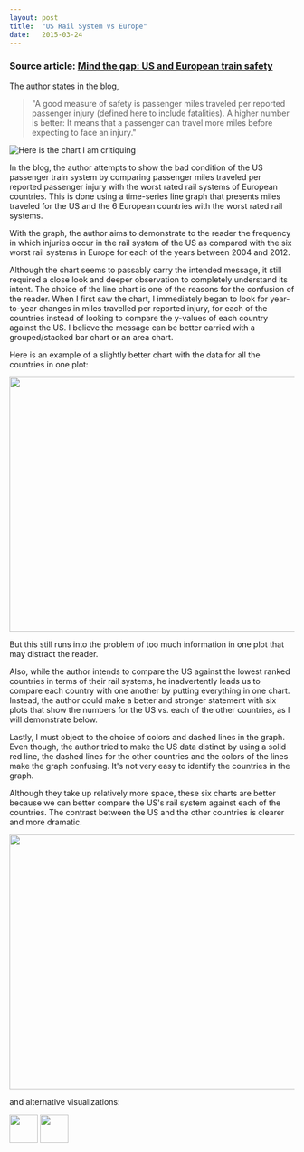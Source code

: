 ```yaml
---
layout: post
title:  "US Rail System vs Europe"
date:   2015-03-24
---
```


<h3> Source article: <a href='https://www.aei.org/publication/mind-the-gap-us-and-european-train-safety/'>Mind the gap: US and European train safety</a> </h3>

The author  states in the blog, 
 <blockquote>   "A good measure of safety is passenger miles traveled per reported passenger injury (defined here to include fatalities). A higher number is better: It means that a passenger can travel more miles before expecting to face an injury." </blockquote>

![Here is the chart I am critiquing](/assets/source_chart.jpg)

In the blog, the author attempts to show the bad condition of the US passenger train system by comparing passenger miles traveled per reported passenger injury with the worst rated rail systems of European countries. This is done using a time-series line graph that presents miles traveled for the US and the 6 European countries with the worst rated rail systems. </p>

With the graph, the author aims to demonstrate to the reader the frequency in which injuries occur in the rail system of the US as compared with the six worst rail systems in Europe for each of the years between 2004 and 2012.

Although the chart seems to passably carry the intended message, it still required a close look and deeper observation to completely understand its intent. The choice of the line chart is one of the reasons for the confusion of the reader. When I first saw the chart, I immediately began to look for year-to-year changes in miles travelled per reported injury, for each of the countries instead of looking to compare the y-values of each country against the US. I believe the message can be better carried with a grouped/stacked bar chart or an area chart. 

Here is an example of a slightly better chart with the data for all the countries in one plot:

<a href="/assets/grouped_all.png"><img src="https://github.com/EHDEV/ehdev.github.io/blob/master/assets/grouped_all.png" width="685" height="450" /> </a>

But this still runs into the problem of too much information in one plot that may distract the reader.

Also, while the author intends to compare the US against the lowest ranked countries in terms of their rail systems, he inadvertently leads us to compare each country with one another by putting everything in one chart. Instead, the author could make a better and stronger statement with six plots that show the numbers for the US vs. each of the other countries, as I will demonstrate below.

Lastly, I must object to the choice of colors and dashed lines in the graph. Even though, the author tried to make the US data distinct by using a solid red line, the dashed lines for the other countries and the colors of the lines make the graph confusing. It's not very easy to identify the countries in the graph.

Although they take up relatively more space, these six charts are better because we can better compare the US's rail system against each of the countries. The contrast between the US and the other countries is clearer and more dramatic.


<a href='/assets/plots.png'><img src="/assets/plots.png" width="685" height="450"/></a>

and alternative visualizations:

<a href='/assets/alt_bar.png'><img src="/assets/alt_bar.png" width="50" height="50"/></a>
<a href='/assets/alt_line.png'><img src="/assets/alt_line.png" width="50" height="50"/></a>
